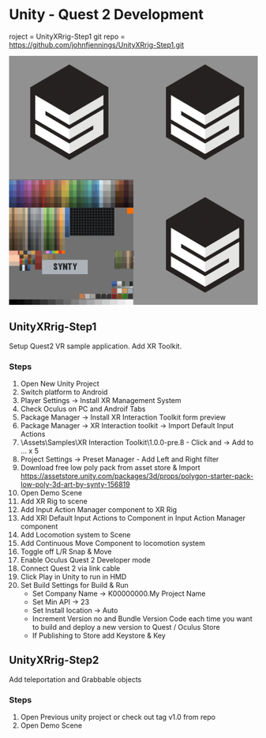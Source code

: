 # Unity - Quest 2 Development

roject = UnityXRrig-Step1 
git repo = https://github.com/johnfjennings/UnityXRrig-Step1.git

![](./Assets/PolygonStarter/Textures/PolygonStarter_Texture_01.png)

## UnityXRrig-Step1

Setup Quest2 VR sample application. Add XR Toolkit. 


### Steps

1. Open New Unity Project
2. Switch platform to Android
3. Player Settings -> Install XR Management System
4. Check Oculus on PC and Androif Tabs
5. Package Manager -> Install XR Interaction Toolkit  form preview 
6. Package Manager -> XR Interaction toolkit -> Import Default Input Actions 
7. \Assets\Samples\XR Interaction Toolkit\1.0.0-pre.8 - Click and -> Add to ... x 5
8. Project Settings -> Preset Manager - Add Left and Right filter
9. Download free low poly pack from asset store & Import https://assetstore.unity.com/packages/3d/props/polygon-starter-pack-low-poly-3d-art-by-synty-156819
10. Open Demo Scene
11. Add XR Rig to scene
12. Add Input Action Manager component to XR Rig
13. Add XRI Default Input Actions to Component in  Input Action Manager component
14. Add Locomotion system to Scene
15. Add Continuous Move Component to locomotion system
16. Toggle off L/R Snap & Move 
17. Enable  Oculus Quest 2 Developer mode
18. Connect Quest 2 via link cable
19. Click Play in Unity to run in HMD
20. Set Build Settings for Build & Run
    * Set Company Name -> K00000000.My Project Name
    * Set Min API -> 23
    * Set Install location -> Auto
    * Increment Version no and Bundle Version Code each time you want to build and deploy a new version to Quest / Oculus Store
    * If Publishing to Store add Keystore & Key 




## UnityXRrig-Step2

Add teleportation and Grabbable objects


### Steps

1. Open Previous unity project or check out tag v1.0 from repo
2. Open Demo Scene


